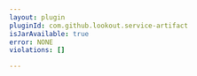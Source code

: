 ```yaml
---
layout: plugin
pluginId: com.github.lookout.service-artifact
isJarAvailable: true
error: NONE
violations: []

---
```

